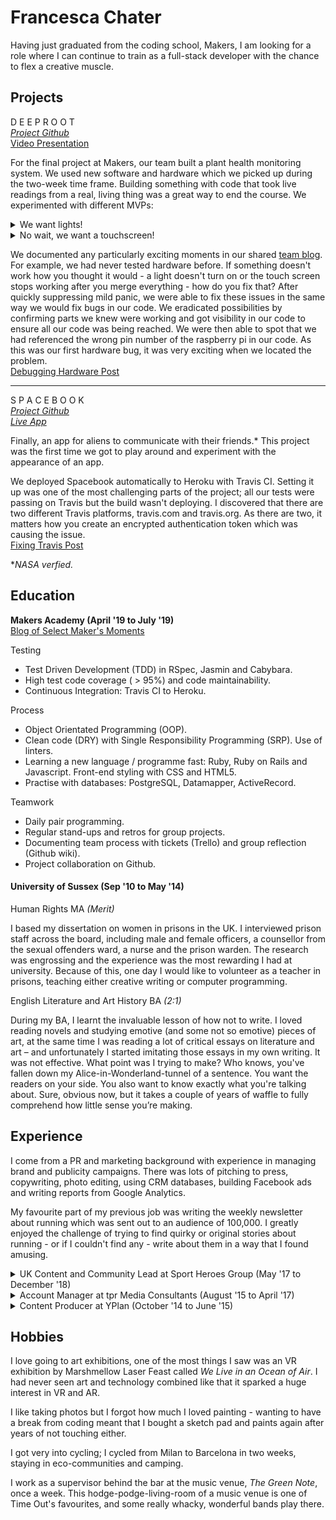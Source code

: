 # Francesca Chater

Having just graduated from the coding school, Makers, I am looking for a role where I can continue to train as a full-stack developer with the chance to flex a creative muscle.

## Projects


 D E E P R O O T
<br>
_[Project Github](https://github.com/breycarr/deep_root)_ <br>
[Video Presentation](https://www.facebook.com/MakersAcademy/videos/1335893893240030/?t=1034) 

For the final project at Makers, our team built a plant health monitoring system. We used new software and hardware which we picked up during the two-week time frame. 
Building something with code that took live readings from a real, living thing was a great way to end the course. We experimented with different MVPs:

<details><summary>We want lights!</summary>
<p> 

![lights](images/lights.gif)
<p>

</details>
<details><summary>No wait, we want a touchscreen!</summary>
<p> 

![touchscreen](images/touchscreen.png)

<p>

</details>

We documented any particularly exciting moments in our shared [team blog](https://medium.com/@makers_c_a_c_t_u_s). For example, we had never tested hardware before. If something doesn't work how you thought it would - a light doesn't turn on or the touch screen stops working after you merge everything - how do you fix that? After quickly suppressing mild panic, we were able to fix these issues in the same way we would fix bugs in our code. We eradicated possibilities by confirming parts we knew were working and got visibility in our code to ensure all our code was being reached. We were then able to spot that we had referenced the wrong pin number of the raspberry pi in our code. As this was our first hardware bug, it was very exciting when we located the problem.<br>
[Debugging Hardware Post](https://medium.com/@makers_c_a_c_t_u_s/how-do-you-tdd-hardware-25f62da9aa) 

-----
S P A C E B O O K
<br>
_[Project Github](https://github.com/fetc90/acebook-spacebook)_
<br>
_[Live App](https://acebook-spacebook.herokuapp.com/)_

Finally, an app for aliens to communicate with their friends.* This project was the first time we got to play around and experiment with the appearance of an app.

 <!-- DROP DOWN SECTION ------- -->
<!-- <details><summary> Aliens can sign up and login. </summary>
<p> 


![comment](https://media.giphy.com/media/Us5MlyTSCQnAVPKPq3/giphy.gif)
<br>

<p>

</details>



<details><summary> They can write messages and edit them within 10 minutes of posting. </summary>
<p> 


![comment](https://media.giphy.com/media/LklBeZgxPDU467685C/giphy-downsized-large.gif)
<br> 

<p>

</details>

<details><summary>Search for an alien who hasn't registered for Spacebook yet.</summary>
<p> 

![dance](images/dance.gif)
<p>

</details> -->

 <!-- DROP DOWN SECTION ENDS------- -->

We deployed Spacebook automatically to Heroku with Travis CI. Setting it up was one of the most challenging parts of the project; all our tests were passing on Travis but the build wasn't deploying. I discovered that there are two different Travis platforms, travis.com and travis.org. As there are two, it matters how you create an encrypted authentication token which was causing the issue.
<br>[Fixing Travis Post](https://medium.com/@spacebook3000/fixing-heroku-by-francesca-b1d2e5a9e1ec) <br>

*_NASA verfied._




## Education

**Makers Academy (April '19 to July '19)** <br>
[Blog of Select Maker's Moments](https://medium.com/@fetc)


Testing
- Test Driven Development (TDD) in RSpec, Jasmin and Cabybara. 
- High test code coverage ( > 95%) and code maintainability.
- Continuous Integration: Travis CI to Heroku.


Process
- Object Orientated Programming (OOP). 
- Clean code (DRY) with Single Responsibility Programming (SRP). Use of linters. 
- Learning a new language / programme fast: Ruby, Ruby on Rails and Javascript. Front-end styling with CSS and HTML5. 
- Practise with databases: PostgreSQL, Datamapper, ActiveRecord.


Teamwork
 - Daily pair programming.
 - Regular stand-ups and retros for group projects. 
 - Documenting team process with tickets (Trello) and group reflection (Github wiki).
 - Project collaboration on Github. 



<!-- If I want to do drop downs --------------- -->

<!-- <details><summary>Test Driven Development (TDD).</summary>
<p> 

![lights](images/lights.gif)
<p>

</details>

<details><summary>Agile methodologies.</summary>
<p> 

![lights](images/lights.gif)
<p>

</details>

<details><summary>Language agnostic.</summary>
<p> 

![lights](images/lights.gif)
<p>

</details> -->

<!-- If I want to do drop downs --------------- -->


#### University of Sussex (Sep '10 to May '14)


Human Rights MA *(Merit)*

I based my dissertation on women in prisons in the UK. I interviewed prison staff across the board, including male and female officers, a counsellor from the sexual offenders ward, a nurse and the prison warden. The research was engrossing and the experience was the most rewarding I had at university. Because of this, one day I would like to volunteer as a teacher in prisons, teaching either creative writing or computer programming. 
 
English Literature and Art History BA *(2:1)*

During my BA, I learnt the invaluable lesson of how not to write. I loved reading novels and studying emotive (and some not so emotive) pieces of art, at the same time I was reading a lot of critical essays on literature and art – and unfortunately I started imitating those essays in my own writing. It was not effective. What point was I trying to make? Who knows, you've fallen down my Alice-in-Wonderland-tunnel of a sentence. You want the readers on your side. You also want to know exactly what you're talking about. Sure, obvious now, but it takes a couple of years of waffle to fully comprehend how little sense you’re making. 



## Experience

I come from a PR and marketing background with experience in managing brand and publicity campaigns. There was lots of pitching to press, copywriting, photo editing, using CRM databases, building Facebook ads and writing reports from Google Analytics. 

My favourite part of my previous job was writing the weekly newsletter about running which was sent out to an audience of 100,000. I greatly enjoyed the challenge of trying to find quirky or original stories about running - or if I couldn't find any - write about them in a way that I found amusing.


<details><summary>UK Content and Community Lead at Sport Heroes Group (May '17 to December '18) </summary>
<p> 


**Sport Heroes Group** (May '17 to December '18)    
*UK Content and Community Lead*

- Building brand communication campaigns with a reach of over 1.6 million for major sports brands including Nike, adidas, Polar, Salomon and leading lifestyle brands including Bose and Ted Baker; charities include UNICEF.
- Writing campaign reports outlining the communication strategy, metrics and evaluation. Data gathered from Google Analytics, social media analytics, Intercom and Mailjet.
- Working with the business development team to build new and maintain current relationships with clients, to then go on to lead their communication campaigns.
- Coordinating content production; outsourcing and managing a team of five content writers and deciding on topics of discussion. Reader engagement tripled from February to June 2018 and has remained consistent at 3,000 readers.
- Researching topics of that week to create the weekly newsletters, ranging from news in the running world, science, lifestyle or nutrition, reaching an audience of 100,000 with a 20% open rate.  
- Managing the social media accounts for Running Heroes and Cycling Heroes, across Facebook (26,000+ followers), Twitter (3500+ followers) and Instagram (1300+ followers).
- Hosting monthly social community runs of 50 people. The UK team had a record turn-out compared to French and Australian Sport Heroes teams, who both had a turn-out of 20.
<br>

<p>

</details>

<details><summary>Account Manager at tpr Media Consultants (August '15 to April '17)</summary>
<p> 

**tpr Media Consultants** (August '15 to April '17)   
*Account Manager*  

A PR company that promoted mainly documentaries, e.g. *The Killing Fields of Sri Lanka* or *Last Whites of the East End* (we tended to promote things with a social angle), but then expanded to help promote causes, such as *Justice for Health*: the Junior Doctors who took Jeremy Hunt to court proteseting unsafe working contracts. 

I pitched to press across all the boards - newspaper, radio, television - and helped write press campaigns from start to finish.

I also quickly became the token 'IT guy' of the office. 
<p>

</details>



<details><summary>Content Producer at YPlan (October '14 to June '15)</summary>
<p> 

**YPlan** (October '14 to June '15)   
*Content Producer*

This was my first expereince working with software developers. My role was to write content and edit images that would engage the users. Every week, there was a meeting with all the staff members about what could be done to improve the app and I could listen to the developers talk about what they had acheived. Unbeknownst to me, my experience at YPlan planted the seed to one day become a developer; they had all the secrets.
<p>

</details>



## Hobbies


I love going to art exhibitions, one of the most things I saw was an VR exhibition by Marshmellow Laser Feast called _We Live in an Ocean of Air_. I had never seen art and technology combined like that it sparked a huge interest in VR and AR.


I like taking photos but I forgot how much I loved painting - wanting to have a break from coding meant that I bought a sketch pad and paints again after years of not touching either.


I got very into cycling; I cycled from Milan to Barcelona in two weeks, staying in eco-communities and camping.

I work as a supervisor behind the bar at the music venue, _The Green Note_, once a week. This hodge-podge-living-room of a music venue is one of Time Out's favourites, and some really whacky, wonderful bands play there.
